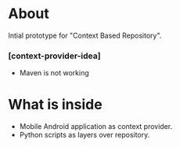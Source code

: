 About
=============

Intial prototype for "Context Based Repository".

### [context-provider-idea]

* Maven is not working

What is inside
=============
* Mobile Android application  as context provider.
* Python scripts as layers over repository.

